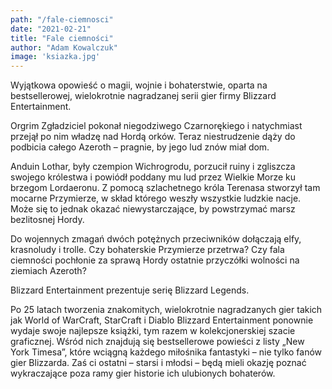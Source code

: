 ```yaml
---
path: "/fale-ciemnosci"
date: "2021-02-21"
title: "Fale ciemności"
author: "Adam Kowalczuk"
image: 'ksiazka.jpg'
---
```

Wyjątkowa opowieść o magii, wojnie i bohaterstwie, oparta na  bestsellerowej, wielokrotnie nagradzanej serii gier firmy Blizzard Entertainment.

Orgrim Zgładziciel pokonał niegodziwego Czarnorękiego i natychmiast przejął po nim władzę nad Hordą orków. Teraz niestrudzenie dąży do podbicia całego Azeroth – pragnie, by jego lud znów miał dom.

Anduin Lothar, były czempion Wichrogrodu, porzucił ruiny i zgliszcza swojego królestwa i powiódł poddany mu lud przez Wielkie Morze ku brzegom Lordaeronu. Z pomocą szlachetnego króla Terenasa stworzył tam mocarne Przymierze, w skład którego weszły wszystkie ludzkie nacje. Może się to jednak okazać niewystarczające, by powstrzymać marsz bezlitosnej Hordy.

Do wojennych zmagań dwóch potężnych przeciwników dołączają elfy, krasnoludy i trolle. Czy bohaterskie Przymierze przetrwa? Czy fala ciemności pochłonie za sprawą Hordy ostatnie przyczółki wolności na ziemiach Azeroth?

Blizzard Entertainment prezentuje serię Blizzard Legends.

Po 25 latach tworzenia znakomitych, wielokrotnie nagradzanych gier takich jak World of WarCraft, StarCraft i Diablo Blizzard Entertainment ponownie wydaje swoje najlepsze książki, tym razem w kolekcjonerskiej szacie graficznej. Wśród nich znajdują się bestsellerowe powieści z listy „New York Timesa”, które wciągną każdego miłośnika fantastyki – nie tylko fanów gier Blizzarda. Zaś ci ostatni – starsi i młodsi – będą mieli okazję poznać wykraczające poza ramy gier historie ich ulubionych bohaterów.
